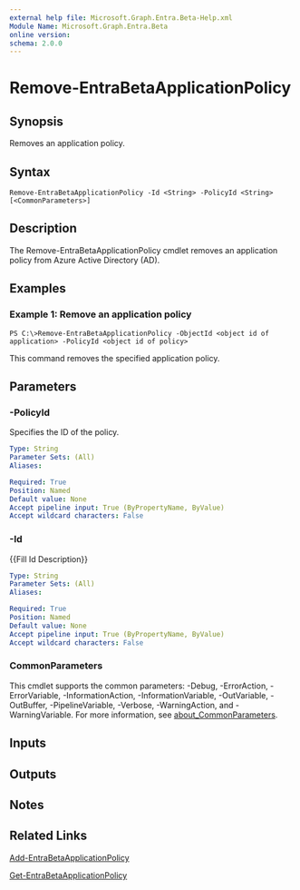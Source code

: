 ```yaml
---
external help file: Microsoft.Graph.Entra.Beta-Help.xml
Module Name: Microsoft.Graph.Entra.Beta
online version:
schema: 2.0.0
---
```


# Remove-EntraBetaApplicationPolicy

## Synopsis
Removes an application policy.

## Syntax

```
Remove-EntraBetaApplicationPolicy -Id <String> -PolicyId <String> [<CommonParameters>]
```

## Description
The Remove-EntraBetaApplicationPolicy cmdlet removes an application policy from Azure Active Directory (AD).

## Examples

### Example 1: Remove an application policy
```
PS C:\>Remove-EntraBetaApplicationPolicy -ObjectId <object id of application> -PolicyId <object id of policy>
```

This command removes the specified application policy.

## Parameters



### -PolicyId
Specifies the ID of the policy.

```yaml
Type: String
Parameter Sets: (All)
Aliases:

Required: True
Position: Named
Default value: None
Accept pipeline input: True (ByPropertyName, ByValue)
Accept wildcard characters: False
```

### -Id
{{Fill Id Description}}

```yaml
Type: String
Parameter Sets: (All)
Aliases:

Required: True
Position: Named
Default value: None
Accept pipeline input: True (ByPropertyName, ByValue)
Accept wildcard characters: False
```

### CommonParameters
This cmdlet supports the common parameters: -Debug, -ErrorAction, -ErrorVariable, -InformationAction, -InformationVariable, -OutVariable, -OutBuffer, -PipelineVariable, -Verbose, -WarningAction, and -WarningVariable. For more information, see [about_CommonParameters](https://go.microsoft.com/fwlink/?LinkID=113216).

## Inputs

## Outputs

## Notes

## Related Links

[Add-EntraBetaApplicationPolicy]()

[Get-EntraBetaApplicationPolicy]()

